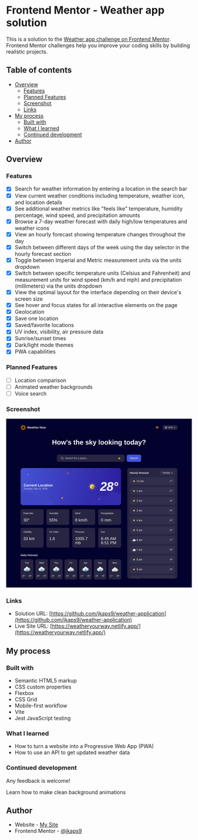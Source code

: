 # Frontend Mentor - Weather app solution

This is a solution to the [Weather app challenge on Frontend Mentor](https://www.frontendmentor.io/challenges/weather-app-K1FhddVm49). Frontend Mentor challenges help you improve your coding skills by building realistic projects.

## Table of contents

- [Overview](#overview)
  - [Features](#features)
  - [Planned Features](#planned-features)
  - [Screenshot](#screenshot)
  - [Links](#links)
- [My process](#my-process)
  - [Built with](#built-with)
  - [What I learned](#what-i-learned)
  - [Continued development](#continued-development)
- [Author](#author)

## Overview

### Features

- [x] Search for weather information by entering a location in the search bar
- [x] View current weather conditions including temperature, weather icon, and location details
- [x] See additional weather metrics like "feels like" temperature, humidity percentage, wind speed, and precipitation amounts
- [x] Browse a 7-day weather forecast with daily high/low temperatures and weather icons
- [x] View an hourly forecast showing temperature changes throughout the day
- [x] Switch between different days of the week using the day selector in the hourly forecast section
- [x] Toggle between Imperial and Metric measurement units via the units dropdown
- [x] Switch between specific temperature units (Celsius and Fahrenheit) and measurement units for wind speed (km/h and mph) and precipitation (millimeters) via the units dropdown
- [x] View the optimal layout for the interface depending on their device's screen size
- [x] See hover and focus states for all interactive elements on the page
- [x] Geolocation
- [x] Save one location
- [x] Saved/favorite locations
- [x] UV index, visibility, air pressure data
- [x] Sunrise/sunset times
- [x] Dark/light mode themes
- [x] PWA capabilities

### Planned Features

- [ ] Location comparison
- [ ] Animated weather backgrounds
- [ ] Voice search

### Screenshot

![](./screenshot.png)

### Links

- Solution URL: [https://github.com/jkaps9/weather-application](https://github.com/jkaps9/weather-application)
- Live Site URL: [https://weatheryourway.netlify.app/](https://weatheryourway.netlify.app/)

## My process

### Built with

- Semantic HTML5 markup
- CSS custom properties
- Flexbox
- CSS Grid
- Mobile-first workflow
- Vite
- Jest JavaScript testing

### What I learned

- How to turn a website into a Progressive Web App (PWA)
- How to use an API to get updated weather data

### Continued development

Any feedback is welcome!

Learn how to make clean background animations

## Author

- Website - [My Site](https://www.joshfkaplan.com)
- Frontend Mentor - [@jkaps9](https://www.frontendmentor.io/profile/jkaps9)

